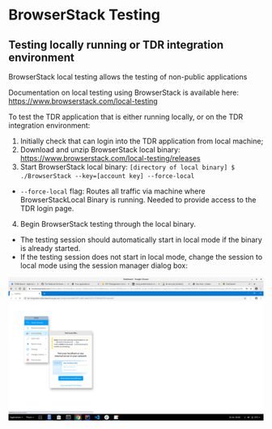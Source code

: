 # BrowserStack Testing

## Testing locally running or TDR integration environment

BrowserStack local testing allows the testing of non-public applications

Documentation on local testing using BrowserStack is available here: https://www.browserstack.com/local-testing

To test the TDR application that is either running locally, or on the TDR integration environment:
1. Initially check that can login into the TDR application from local machine;
2. Download and unzip BrowserStack local binary: https://www.browserstack.com/local-testing/releases
3. Start BrowserStack local binary: `[directory of local binary] $ ./BrowserStack --key=[account key] --force-local`
  * `--force-local` flag: Routes all traffic via machine where BrowserStackLocal Binary is running. Needed to provide access to the TDR login page. 
4. Begin BrowserStack testing through the local binary. 
  * The testing session should automatically start in local mode if the binary is already started.
  * If the testing session does not start in local mode, change the session to local mode using the session manager dialog box:
  
  ![](./images/browser_stack_local_testing.png)

